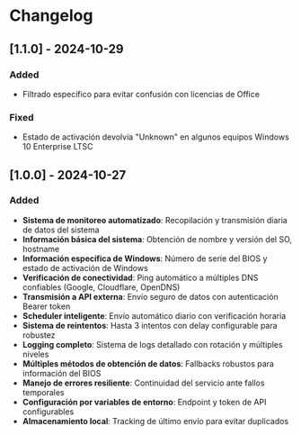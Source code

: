 # Changelog

## [1.1.0] - 2024-10-29

### Added

- Filtrado específico para evitar confusión con licencias de Office

### Fixed

- Estado de activación devolvía "Unknown" en algunos equipos Windows 10 Enterprise LTSC

## [1.0.0] - 2024-10-27

### Added

- **Sistema de monitoreo automatizado**: Recopilación y transmisión diaria de datos del sistema
- **Información básica del sistema**: Obtención de nombre y versión del SO, hostname
- **Información específica de Windows**: Número de serie del BIOS y estado de activación de Windows
- **Verificación de conectividad**: Ping automático a múltiples DNS confiables (Google, Cloudflare, OpenDNS)
- **Transmisión a API externa**: Envío seguro de datos con autenticación Bearer token
- **Scheduler inteligente**: Envío automático diario con verificación horaria
- **Sistema de reintentos**: Hasta 3 intentos con delay configurable para robustez
- **Logging completo**: Sistema de logs detallado con rotación y múltiples niveles
- **Múltiples métodos de obtención de datos**: Fallbacks robustos para información del BIOS
- **Manejo de errores resiliente**: Continuidad del servicio ante fallos temporales
- **Configuración por variables de entorno**: Endpoint y token de API configurables
- **Almacenamiento local**: Tracking de último envío para evitar duplicados

